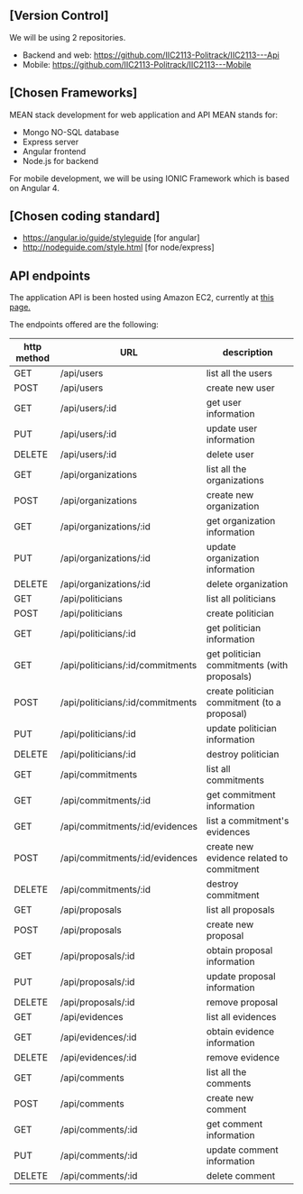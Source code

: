 ## [Version Control]

We will be using 2 repositories.

- Backend and web:
https://github.com/IIC2113-Politrack/IIC2113---Api
- Mobile:
https://github.com/IIC2113-Politrack/IIC2113---Mobile

## [Chosen Frameworks]

MEAN stack development for web application and API
MEAN stands for: 
- Mongo NO-SQL database
- Express server
- Angular frontend
- Node.js for backend

For mobile development, we will be using IONIC Framework which is based on Angular 4.

## [Chosen coding standard]
- https://angular.io/guide/styleguide [for angular]
- http://nodeguide.com/style.html [for node/express]

## API endpoints

The application API is been hosted using Amazon EC2, currently at [this page.](http://ec2-18-221-146-123.us-east-2.compute.amazonaws.com/)

The endpoints offered are the following: 


| http method 	| URL               	| description             	        |
|-----------	|--------------------	|--------------------------------	|
| GET         	| /api/users             	| list all the users      	        |
| POST        	| /api/users             	| create new user         	        |
| GET         	| /api/users/:id         	| get user information    	        |
| PUT         	| /api/users/:id         	| update user information 	        |
| DELETE      	| /api/users/:id         	| delete user                   	|
| GET         	| /api/organizations       	| list all the organizations      	|
| POST        	| /api/organizations        | create new organization         	|
| GET         	| /api/organizations/:id   	| get organization information    	|
| PUT         	| /api/organizations/:id   	| update organization information 	|
| DELETE      	| /api/organizations/:id   	| delete organization             	|
| GET         	| /api/politicians                 	| list all politicians                         	|
| POST        	| /api/politicians                 	| create politician                            	|
| GET         	| /api/politicians/:id             	| get politician information                   	|
| GET         	| /api/politicians/:id/commitments 	| get politician commitments (with proposals)  	|
| POST        	| /api/politicians/:id/commitments 	| create politician commitment (to a proposal) 	|
| PUT         	| /api/politicians/:id             	| update politician information                	|
| DELETE      	| /api/politicians/:id             	| destroy politician                           	|
| GET         	| /api/commitments                 	| list all commitments                         	|
| GET         	| /api/commitments/:id             	| get commitment information                   	|
| GET         	| /api/commitments/:id/evidences   	| list a commitment's evidences                	|
| POST        	| /api/commitments/:id/evidences   	| create new evidence related to commitment    	|
| DELETE      	| /api/commitments/:id             	| destroy commitment                           	|
| GET         	| /api/proposals                   	| list all proposals                           	|
| POST        	| /api/proposals                   	| create new proposal                          	|
| GET         	| /api/proposals/:id               	| obtain proposal information                  	|
| PUT         	| /api/proposals/:id               	| update proposal information                  	|
| DELETE      	| /api/proposals/:id               	| remove proposal                              	|
| GET         	| /api/evidences                   	| list all evidences                           	|
| GET         	| /api/evidences/:id               	| obtain evidence information                  	|
| DELETE      	| /api/evidences/:id               	| remove evidence                              	|
| GET         	| /api/comments          	| list all the comments           	|
| POST        	| /api/comments          	| create new comment            	|
| GET         	| /api/comments/:id      	| get comment information      	    |
| PUT         	| /api/comments/:id      	| update comment information   	    |
| DELETE      	| /api/comments/:id      	| delete comment               	    |
